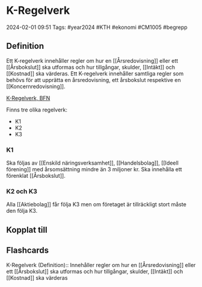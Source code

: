 # K-Regelverk

2024-02-01 09:51
Tags: #year2024 #KTH #ekonomi #CM1005 #begrepp

## Definition

Ett K-regelverk innehåller regler om hur en [[Årsredovisning]] eller ett [[Årsbokslut]] ska utformas och hur tillgångar, skulder, [[Intäkt]] och [[Kostnad]] ska värderas. Ett K-regelverk innehåller samtliga regler som behövs för att upprätta en årsredovisning, ett årsbokslut respektive en [[Koncernredovisning]].

[K-Regelverk, BFN](https://www.bfn.se/redovisningsregler/vagledningar/k-regelverk)

Finns tre olika regelverk:

- K1
- K2
- K3

### K1

Ska följas av [[Enskild näringsverksamhet]], [[Handelsbolag]], [[Ideell förening]] med årsomsättning mindre än 3 miljoner kr. Ska innehålla ett förenklat [[Årsbokslut]].

### K2 och K3

Alla [[Aktiebolag]] får följa K3 men om företaget är tillräckligt stort måste den följa K3.

## Kopplat till

## Flashcards

K-Regelverk (Definition):: Innehåller regler om hur en [[Årsredovisning]] eller ett [[Årsbokslut]] ska utformas och hur tillgångar, skulder, [[Intäkt]] och [[Kostnad]] ska värderas
<!--SR:!2024-02-05,3,250!2024-02-06,1,230-->
